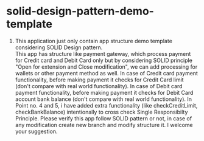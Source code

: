 # solid-design-pattern-demo-template
1) This application just only contain app structure demo template considering SOLID Design pattern.</br>
This app has structure like payment gateway, which process payment for Credit card and Debit Card only but by considering SOLID principle "Open for extension and Close modification", we can add processing for wallets or other payment method as well.
In case of Credit card payment functionality, before making payment it checks for Credit Card limit (don't compare with real world functionality).
In case of Debit card payment functionality, before making payment it checks for Debit Card account bank balance (don't compare with real world functionality).
In Point no. 4 and 5, i have added extra functionality (like checkCreditLimit, checkBankBalance) intentionally to cross check Single Responsibilty Principle.
Please verify this app follow SOLID pattern or not, in case of any modification create new branch and modify structure it.
I welcome your suggestion.
